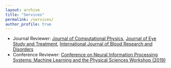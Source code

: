 ```yaml
---
layout: archive
title: "Services"
permalink: /services/
author_profile: true
---
```


- Journal Reviewer: [Journal of Computational Physics](https://www.journals.elsevier.com/journal-of-computational-physics), [Journal of Eye Study and Treatment](https://ocimumpublishers.com/journal/eye-study-treatment), [International Journal of Blood Research and Disorders](https://www.clinmedjournals.org/International-Journal-of-Blood-Research-and-Disorders.php?jid=ijbrd)
- Conference Reviewer: [Conference on Neural Information Processing Systems: Machine Learning and the Physical Sciences Workshop (2019)](https://ml4physicalsciences.github.io/)